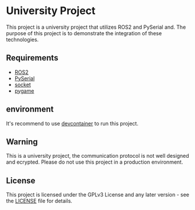 # University Project

This project is a university project that utilizes ROS2 and PySerial and. The purpose of this project is to demonstrate the integration of these technologies.

## Requirements

- [ROS2](https://docs.ros.org/en/humble/index.html)
- [PySerial](https://pyserial.readthedocs.io/en/latest/index.html)
- [socket](https://docs.python.org/zh-tw/3/howto/sockets.html)
- [pygame](https://www.pygame.org/docs/)
## environment

It's recommend to use [devcontainer](./.devcontainer/) to run this project.
## Warning

This is a university project, the communication protocol is not well designed and ecrypted. Please do not use this project in a production environment. 

## License

This project is licensed under the GPLv3 License and any later version - see the [LICENSE](LICENSE) file for details.
